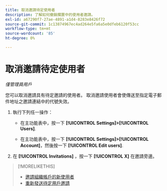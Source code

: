 ```yaml
---
title: 取消邀請待定使用者
description: 了解如何撤銷擱置中的使用者邀請。
exl-id: a67290f7-27ae-4891-a1d4-8283e8426f72
source-git-commit: 1c13874967ec4ad264e5fa6a5e0dfeb6120f53cc
workflow-type: tm+mt
source-wordcount: '85'
ht-degree: 0%

---
```


# 取消邀請待定使用者

*僅管理員用戶*

您可以取消邀請具有待定邀請的使用者。 取消邀請使用者會使傳送至指定電子郵件地址之邀請連結中的代號失效。

1. 執行下列任一操作：

   * 在主功能表中，按一下 **[!UICONTROL Settings]>[!UICONTROL Users]**.

   * 在主功能表中，按一下 **[!UICONTROL Settings]>[!UICONTROL Account]**，然後按一下 **[!UICONTROL Edit users]**.

1. 在 **[!UICONTROL Invitations]** ，按一下 **[!UICONTROL X]** 在邀請旁邊。

>[!MORELIKETHIS]
>
>* [邀請組織帳戶的新使用者](user-invite.md)
>* [重新發送待定用戶邀請](user-resend-invite.md)


<!-- >* [Edit User Permissions or Delete a User](user-edit.md) -->
